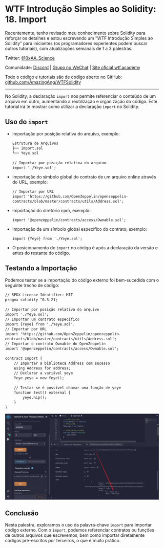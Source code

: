# WTF Introdução Simples ao Solidity: 18. Import

Recentemente, tenho revisado meu conhecimento sobre Solidity para reforçar os detalhes e estou escrevendo um "WTF Introdução Simples ao Solidity" para iniciantes (os programadores experientes podem buscar outros tutoriais), com atualizações semanais de 1 a 3 palestras.

Twitter: [@0xAA_Science](https://twitter.com/0xAA_Science)

Comunidade: [Discord](https://discord.gg/5akcruXrsk) | [Grupo no WeChat](https://docs.google.com/forms/d/e/1FAIpQLSe4KGT8Sh6sJ7hedQRuIYirOoZK_85miz3dw7vA1-YjodgJ-A/viewform?usp=sf_link) | [Site oficial wtf.academy](https://wtf.academy)

Todo o código e tutoriais são de código aberto no GitHub: [github.com/AmazingAng/WTFSolidity](https://github.com/AmazingAng/WTF-Solidity)

-----

No Solidity, a declaração `import` nos permite referenciar o conteúdo de um arquivo em outro, aumentando a reutilização e organização do código. Este tutorial irá te mostrar como utilizar a declaração `import` no Solidity.

## Uso do `import`

- Importação por posição relativa do arquivo, exemplo:

  ```text
  Estrutura de Arquivos
  ├── Import.sol
  └── Yeye.sol

  // Importar por posição relativa do arquivo
  import './Yeye.sol';
  ```

- Importação do símbolo global do contrato de um arquivo online através do URL, exemplo:

  ```text
  // Importar por URL
  import 'https://github.com/OpenZeppelin/openzeppelin-contracts/blob/master/contracts/utils/Address.sol';
  ```

- Importação do diretório npm, exemplo:

  ```solidity
  import '@openzeppelin/contracts/access/Ownable.sol';
  ```

- Importação de um símbolo global específico do contrato, exemplo:

  ```solidity
  import {Yeye} from './Yeye.sol';
  ```

- O posicionamento do `import` no código é após a declaração da versão e antes do restante do código.

## Testando a Importação

Podemos testar se a importação do código externo foi bem-sucedida com o seguinte trecho de código:

```solidity
// SPDX-License-Identifier: MIT
pragma solidity ^0.8.21;

// Importar por posição relativa do arquivo
import './Yeye.sol';
// Importar um contrato específico
import {Yeye} from './Yeye.sol';
// Importar por URL
import 'https://github.com/OpenZeppelin/openzeppelin-contracts/blob/master/contracts/utils/Address.sol';
// Importar o contrato Ownable do OpenZeppelin
import '@openzeppelin/contracts/access/Ownable.sol';

contract Import {
    // Importar a biblioteca Address com sucesso
    using Address for address;
    // Declarar a variável yeye
    Yeye yeye = new Yeye();

    // Testar se é possível chamar uma função de yeye
    function test() external {
        yeye.hip();
    }
}
```

![result](./img/18-1.png)

## Conclusão

Nesta palestra, exploramos o uso da palavra-chave `import` para importar código externo. Com o `import`, podemos referenciar contratos ou funções de outros arquivos que escrevemos, bem como importar diretamente códigos pré-escritos por terceiros, o que é muito prático.

